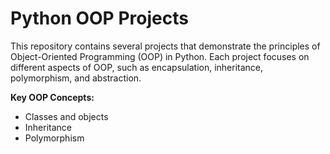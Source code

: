 # Python OOP Projects

This repository contains several projects that demonstrate the principles of Object-Oriented Programming (OOP) in Python. Each project focuses on different aspects of OOP, such as encapsulation, inheritance, polymorphism, and abstraction.

**Key OOP Concepts:**
- Classes and objects
- Inheritance
- Polymorphism

